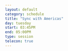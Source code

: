 ```yaml
---
layout: default
category: schedule
title: "Sync with Americas"
day: tuesday
start: 03:45PM
end: 05:00PM
type: session
telecon: true
---
```

